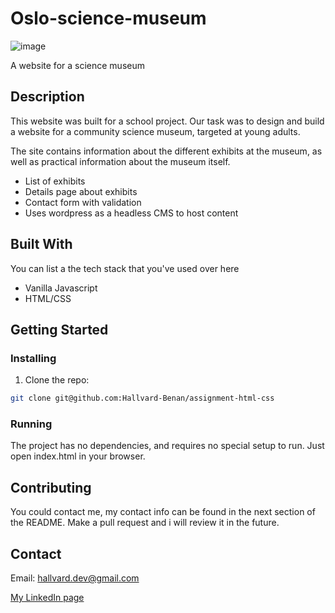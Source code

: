 # Oslo-science-museum

![image](https://github.com/Hallvard-Benan/Oslo-science-museum/blob/main/assets/Skjermbilde%202023-06-11%20kl.%2020.34.40.png)

A website for a science museum

## Description

This website was built for a school project. Our task was to design and build a website for a community science museum, targeted at young adults.

The site contains information about the different exhibits at the museum, as well as practical information about the museum itself. 

- List of exhibits
- Details page about exhibits
- Contact form with validation
- Uses wordpress as a headless CMS to host content

## Built With

You can list a the tech stack that you've used over here

- Vanilla Javascript
- HTML/CSS

## Getting Started

### Installing

1. Clone the repo:

```bash
git clone git@github.com:Hallvard-Benan/assignment-html-css
```

### Running
The project has no dependencies, and requires no special setup to run.
Just open index.html in your browser.

## Contributing

You could contact me, my contact info can be found in the next section of the README.  Make a pull request and i will review it in the future.

## Contact

Email:
hallvard.dev@gmail.com

[My LinkedIn page](https://www.linkedin.com/in/hallvard-benan-282937249/)
